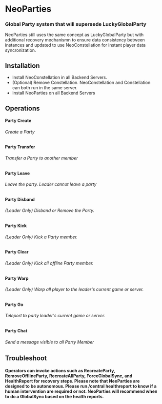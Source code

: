 # NeoParties
### Global Party system that will supersede LuckyGlobalParty
NeoParties still uses the same concept as LuckyGlobalParty but with additional recovery mechanismn to ensure data consistency between instances and updated to use NeoConstellation for instant player data syncronization.

## Installation
- Install NeoConstellation in all Backend Servers.
- (Optional) Remove Constellation. NeoConstellation and Constellation can both run in the same server.
- Install NeoParties on all Backend Servers


## Operations
#### Party Create
###### Create a Party
#### Party Transfer
###### Transfer a Party to another member
#### Party Leave
###### Leave the party. Leader cannot leave a party
#### Party Disband
###### (Leader Only) Disband or Remove the Party.
#### Party Kick
###### (Leader Only) Kick a Party member.
#### Party Clear
###### (Leader Only) Kick all offline Party member.
#### Party Warp
###### (Leader Only) Warp all player to the leader's current game or server.
#### Party Go
###### Teleport to party leader's current game or server.
#### Party Chat
###### Send a message visible to all Party Member

## Troubleshoot
#### Operators can invoke actions such as RecreateParty, RemoveOfflineParty, RecreateAllParty, ForceGlobalSync, and HealthReport for recovery steps. Please note that NeoParties are designed to be autonomous. Please run /central healthreport to know if a human intervention are required or not. NeoParties will recommend when to do a GlobalSync based on the health reports.
